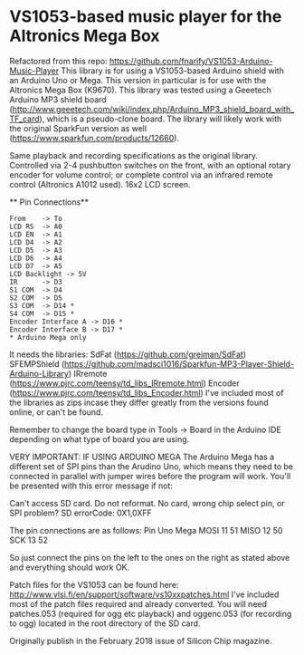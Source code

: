 # VS1053-based music player for the Altronics Mega Box

Refactored from this repo: https://github.com/fnarify/VS1053-Arduino-Music-Player
This library is for using a VS1053-based Arduino shield with an Arduino Uno or Mega. This version in particular is for use with the Altronics Mega Box (K9670).
This library was tested using a Geeetech Arduino MP3 shield board (http://www.geeetech.com/wiki/index.php/Arduino_MP3_shield_board_with_TF_card), which is a pseudo-clone board. The library will likely work with the original SparkFun version as well (https://www.sparkfun.com/products/12660).

Same playback and recording specifications as the original library.
Controlled via 2-4 pushbutton switches on the front, with an optional rotary encoder for volume control; or complete control via an infrared remote control (Altronics A1012 used).
16x2 LCD screen.

** Pin Connections**
```
From    -> To
LCD RS  -> A0
LCD EN  -> A1
LCD D4  -> A2
LCD D5  -> A3
LCD D6  -> A4
LCD D7  -> A5
LCD Backlight -> 5V
IR      -> D3
S1 COM  -> D4
S2 COM  -> D5
S3 COM  -> D14 *
S4 COM  -> D15 *
Encoder Interface A -> D16 *
Encoder Interface B -> D17 *
* Arduino Mega only
```

It needs the libraries:
SdFat (https://github.com/greiman/SdFat)
SFEMPShield (https://github.com/madsci1016/Sparkfun-MP3-Player-Shield-Arduino-Library)
IRremote (https://www.pjrc.com/teensy/td_libs_IRremote.html)
Encoder (https://www.pjrc.com/teensy/td_libs_Encoder.html)
I've included most of the libraries as zips incase they differ greatly from the versions found online, or can't be found.

Remember to change the board type in Tools -> Board in the Arduino IDE depending on what type of board you are using.

VERY IMPORTANT: IF USING ARDUINO MEGA
The Arduino Mega has a different set of SPI pins than the Arudino Uno, which means they need to be connected in parallel with jumper wires before the program will work. You'll be presented with this error message if not:

Can't access SD card. Do not reformat.
No card, wrong chip select pin, or SPI problem?
 SD errorCode: 0X1,0XFF
 
The pin connections are as follows:
Pin    Uno   Mega
MOSI   11    51
MISO   12    50
SCK    13    52

So just connect the pins on the left to the ones on the right as stated above and everything should work OK.

Patch files for the VS1053 can be found here: http://www.vlsi.fi/en/support/software/vs10xxpatches.html
I've included most of the patch files required and already converted. You will need patches.053 (required for ogg etc playback) and oggenc.053 (for recording to ogg) located in the root directory of the SD card.

Originally publish in the February 2018 issue of Silicon Chip magazine.
